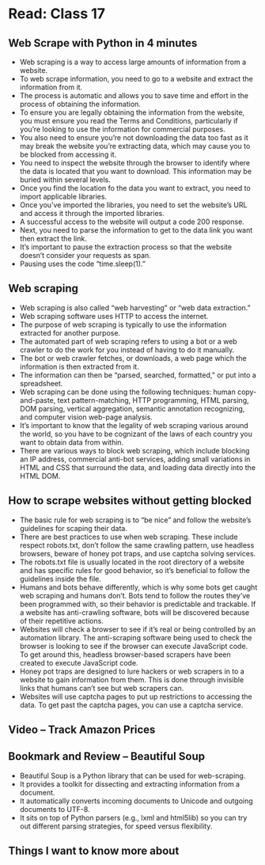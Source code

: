 # Read: Class 17

## Web Scrape with Python in 4 minutes

- Web scraping is a way to access large amounts of information from a website.  
- To web scrape information, you need to go to a website and extract the information from it.  
- The process is automatic and allows you to save time and effort in the process of obtaining the information.  
- To ensure you are legally obtaining the information from the website, you must ensure you read the Terms and Conditions, particularly if you’re looking to use the information for commercial purposes.  
- You also need to ensure you’re not downloading the data too fast as it may break the website you’re extracting data, which may cause you to be blocked from accessing it.  
- You need to inspect the website through the browser to identify where the data is located that you want to download. This information may be buried within several levels.  
- Once you find the location fo the data you want to extract, you need to import applicable libraries.  
- Once you’ve imported the libraries, you need to set the website’s URL and access it through the imported libraries.  
- A successful access to the website will output a code 200 response.  
- Next, you need to parse the information to get to the data link you want then extract the link.  
- It’s important to pause the extraction process so that the website doesn’t consider your requests as span.  
- Pausing uses the code “time.sleep(1).”  

## Web scraping

- Web scraping is also called “web harvesting” or “web data extraction.”  
- Web scraping software uses HTTP to access the internet.  
- The purpose of web scraping is typically to use the information extracted for another purpose.  
- The automated part of web scraping refers to using a bot or a web crawler to do the work for you instead of having to do it manually.  
- The bot or web crawler fetches, or downloads, a web page which the information is then extracted from it.  
- The information can then be “parsed, searched, formatted,” or put into a spreadsheet.  
- Web scraping can be done using the following techniques: human copy-and-paste, text pattern-matching, HTTP programming, HTML parsing, DOM parsing, vertical aggregation, semantic annotation recognizing, and computer vision web-page analysis.  
- It’s important to know that the legality of web scraping various around the world, so you have to be cognizant of the laws of each country you want to obtain data from within.  
- There are various ways to block web scraping, which include blocking an IP address, commercial anti-bot services, adding small variations in HTML and CSS that surround the data, and loading data directly into the HTML DOM.  

## How to scrape websites without getting blocked

- The basic rule for web scraping is to “be nice” and follow the website’s guidelines for scaping their data.  
- There are best practices to use when web scraping. These include respect robots.txt, don’t follow the same crawling pattern, use headless browsers, beware of honey pot traps, and use captcha solving services.  
- The robots.txt file is usually located in the root directory of a website and has specific rules for good behavior, so it’s beneficial to follow the guidelines inside the file.  
- Humans and bots behave differently, which is why some bots get caught web scraping and humans don’t. Bots tend to follow the routes they’ve been programmed with, so their behavior is predictable and trackable. If a website has anti-crawling software, bots will be discovered because of their repetitive actions.  
- Websites will check a browser to see if it’s real or being controlled by an automation library. The anti-scraping software being used to check the browser is looking to see if the browser can execute JavaScript code. To get around this, headless browser-based scrapers have been created to execute JavaScript code.  
- Honey pot traps are designed to lure hackers or web scrapers in to a website to gain information from them. This is done through invisible links that humans can’t see but web scrapers can.  
- Websites will use captcha pages to put up restrictions to accessing the data. To get past the captcha pages, you can use a captcha service.  

## Video – Track Amazon Prices

## Bookmark and Review – Beautiful Soup

- Beautiful Soup is a Python library that can be used for web-scraping.  
- It provides a toolkit for dissecting and extracting information from a document.  
- It automatically converts incoming documents to Unicode and outgoing documents to UTF-8.  
- It sits on top of Python parsers (e.g., lxml and html5lib) so you can try out different parsing strategies, for speed versus flexibility.  

## Things I want to know more about
